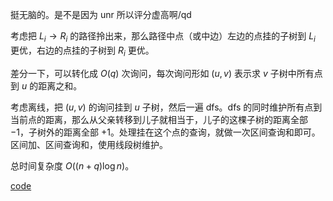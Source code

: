 挺无脑的。是不是因为 unr 所以评分虚高啊/qd

考虑把 $L_i \to R_i$ 的路径拎出来，那么路径中点（或中边）左边的点挂的子树到 $L_i$ 更优，右边的点挂的子树到 $R_i$ 更优。

差分一下，可以转化成 $O(q)$ 次询问，每次询问形如 $(u, v)$ 表示求 $v$ 子树中所有点到 $u$ 的距离之和。

考虑离线，把 $(u, v)$ 的询问挂到 $u$ 子树，然后一遍 dfs。dfs 的同时维护所有点到当前点的距离，那么从父亲转移到儿子就相当于，儿子的这棵子树的距离全部 $- 1$，子树外的距离全部 $+ 1$。处理挂在这个点的查询，就做一次区间查询和即可。区间加、区间查询和，使用线段树维护。

总时间复杂度 $O((n + q) \log n)$。

[code](https://atcoder.jp/contests/abc298/submissions/42288917)